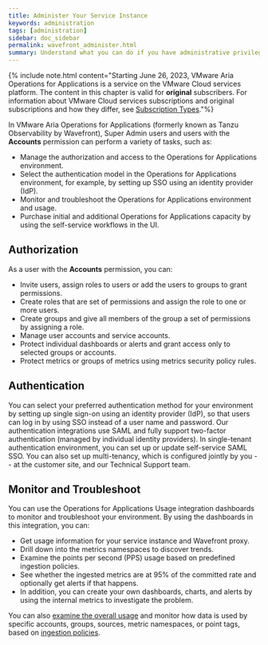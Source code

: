 ```yaml
---
title: Administer Your Service Instance
keywords: administration
tags: [administration]
sidebar: doc_sidebar
permalink: wavefront_administer.html
summary: Understand what you can do if you have administrative privileges.
---
```


{% include note.html content="Starting June 26, 2023, VMware Aria Operations for Applications is a service on the VMware Cloud services platform. The content in this chapter is valid for **original** subscribers. For information about VMware Cloud services subscriptions and original subscriptions and how they differ, see [Subscription Types](subscriptions-differences.html)."%}

In VMware Aria Operations for Applications (formerly known as Tanzu Observability by Wavefront), Super Admin users and users with the **Accounts** permission can perform a variety of tasks, such as:

* Manage the authorization and access to the Operations for Applications environment.
* Select the authentication model in the Operations for Applications environment, for example, by setting up SSO using an identity provider (IdP).
* Monitor and troubleshoot the Operations for Applications environment and usage.
* Purchase initial and additional Operations for Applications capacity by using the self-service workflows in the UI.

## Authorization

As a user with the **Accounts** permission, you can:

* Invite users, assign roles to users or add the users to groups to grant permissions. 
* Create roles that are set of permissions and assign the role to one or more users.
* Create groups and give all members of the group a set of permissions by assigning a role.
* Manage user accounts and service accounts.
* Protect individual dashboards or alerts and grant access only to selected groups or accounts.
* Protect metrics or groups of metrics using metrics security policy rules.


## Authentication

You can select your preferred authentication method for your environment by setting up single sign-on using an identity provider (IdP), so that users can log in by using SSO instead of a user name and password. Our authentication integrations use SAML and fully support two-factor authentication (managed by individual identity providers).  In single-tenant authentication environment, you can set up or update self-service SAML SSO. You can also set up multi-tenancy, which is configured jointly by you -- at the customer site, and our Technical Support team. 

## Monitor and Troubleshoot

You can use the Operations for Applications Usage integration dashboards to monitor and troubleshoot your environment. By using the dashboards in this integration, you can:

* Get usage information for your service instance and Wavefront proxy.
* Drill down into the metrics namespaces to discover trends.
* Examine the points per second (PPS) usage based on predefined ingestion policies.
* See whether the ingested metrics are at 95% of the committed rate and optionally get alerts if that happens.
* In addition, you can create your own dashboards, charts, and alerts by using the internal metrics to investigate the problem.

You can also [examine the overall usage](examine_usage.html) and monitor how data is used by specific accounts, groups, sources, metric namespaces, or point tags, based on [ingestion policies](ingestion_policies.html).
